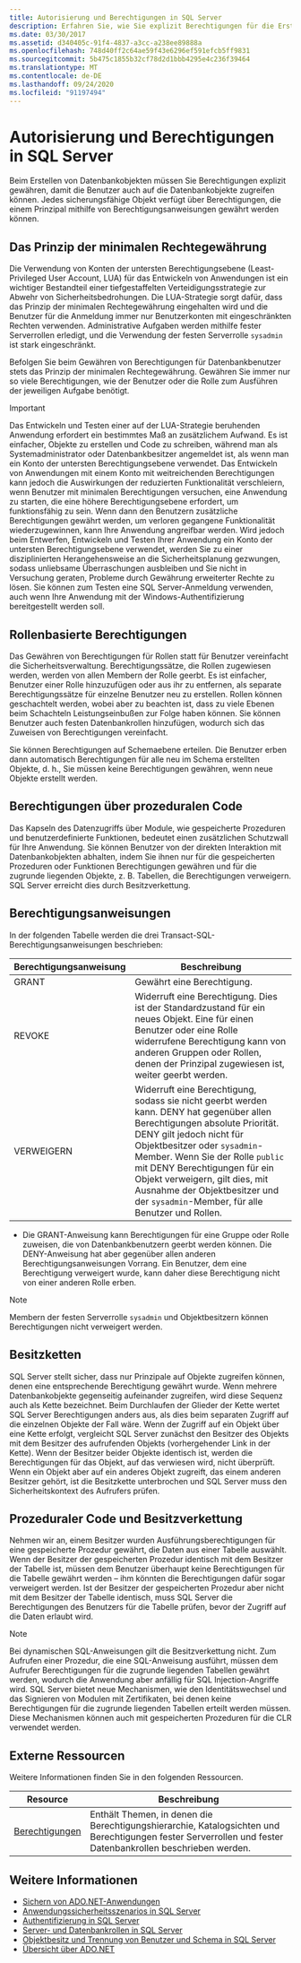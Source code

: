 ```yaml
---
title: Autorisierung und Berechtigungen in SQL Server
description: Erfahren Sie, wie Sie explizit Berechtigungen für die Erstellung von Datenbankobjekten, die Sie erstellen, für Benutzer in SQL Server mit ADO.net erteilen.
ms.date: 03/30/2017
ms.assetid: d340405c-91f4-4837-a3cc-a238ee89888a
ms.openlocfilehash: 748d40ff2c64ae59f43e6296ef591efcb5ff9831
ms.sourcegitcommit: 5b475c1855b32cf78d2d1bbb4295e4c236f39464
ms.translationtype: MT
ms.contentlocale: de-DE
ms.lasthandoff: 09/24/2020
ms.locfileid: "91197494"
---
```

# <a name="authorization-and-permissions-in-sql-server"></a>Autorisierung und Berechtigungen in SQL Server

Beim Erstellen von Datenbankobjekten müssen Sie Berechtigungen explizit gewähren, damit die Benutzer auch auf die Datenbankobjekte zugreifen können. Jedes sicherungsfähige Objekt verfügt über Berechtigungen, die einem Prinzipal mithilfe von Berechtigungsanweisungen gewährt werden können.  
  
## <a name="the-principle-of-least-privilege"></a>Das Prinzip der minimalen Rechtegewährung  

 Die Verwendung von Konten der untersten Berechtigungsebene (Least-Privileged User Account, LUA) für das Entwickeln von Anwendungen ist ein wichtiger Bestandteil einer tiefgestaffelten Verteidigungsstrategie zur Abwehr von Sicherheitsbedrohungen. Die LUA-Strategie sorgt dafür, dass das Prinzip der minimalen Rechtegewährung eingehalten wird und die Benutzer für die Anmeldung immer nur Benutzerkonten mit eingeschränkten Rechten verwenden. Administrative Aufgaben werden mithilfe fester Serverrollen erledigt, und die Verwendung der festen Serverrolle `sysadmin` ist stark eingeschränkt.  
  
 Befolgen Sie beim Gewähren von Berechtigungen für Datenbankbenutzer stets das Prinzip der minimalen Rechtegewährung. Gewähren Sie immer nur so viele Berechtigungen, wie der Benutzer oder die Rolle zum Ausführen der jeweiligen Aufgabe benötigt.  
  
> [!IMPORTANT]
> Das Entwickeln und Testen einer auf der LUA-Strategie beruhenden Anwendung erfordert ein bestimmtes Maß an zusätzlichem Aufwand. Es ist einfacher, Objekte zu erstellen und Code zu schreiben, während man als Systemadministrator oder Datenbankbesitzer angemeldet ist, als wenn man ein Konto der untersten Berechtigungsebene verwendet. Das Entwickeln von Anwendungen mit einem Konto mit weitreichenden Berechtigungen kann jedoch die Auswirkungen der reduzierten Funktionalität verschleiern, wenn Benutzer mit minimalen Berechtigungen versuchen, eine Anwendung zu starten, die eine höhere Berechtigungsebene erfordert, um funktionsfähig zu sein. Wenn dann den Benutzern zusätzliche Berechtigungen gewährt werden, um verloren gegangene Funktionalität wiederzugewinnen, kann Ihre Anwendung angreifbar werden. Wird jedoch beim Entwerfen, Entwickeln und Testen Ihrer Anwendung ein Konto der untersten Berechtigungsebene verwendet, werden Sie zu einer disziplinierten Herangehensweise an die Sicherheitsplanung gezwungen, sodass unliebsame Überraschungen ausbleiben und Sie nicht in Versuchung geraten, Probleme durch Gewährung erweiterter Rechte zu lösen. Sie können zum Testen eine SQL Server-Anmeldung verwenden, auch wenn Ihre Anwendung mit der Windows-Authentifizierung bereitgestellt werden soll.  
  
## <a name="role-based-permissions"></a>Rollenbasierte Berechtigungen  

 Das Gewähren von Berechtigungen für Rollen statt für Benutzer vereinfacht die Sicherheitsverwaltung. Berechtigungssätze, die Rollen zugewiesen werden, werden von allen Membern der Rolle geerbt. Es ist einfacher, Benutzer einer Rolle hinzuzufügen oder aus ihr zu entfernen, als separate Berechtigungssätze für einzelne Benutzer neu zu erstellen. Rollen können geschachtelt werden, wobei aber zu beachten ist, dass zu viele Ebenen beim Schachteln Leistungseinbußen zur Folge haben können. Sie können Benutzer auch festen Datenbankrollen hinzufügen, wodurch sich das Zuweisen von Berechtigungen vereinfacht.  
  
 Sie können Berechtigungen auf Schemaebene erteilen. Die Benutzer erben dann automatisch Berechtigungen für alle neu im Schema erstellten Objekte, d. h., Sie müssen keine Berechtigungen gewähren, wenn neue Objekte erstellt werden.  
  
## <a name="permissions-through-procedural-code"></a>Berechtigungen über prozeduralen Code  

 Das Kapseln des Datenzugriffs über Module, wie gespeicherte Prozeduren und benutzerdefinierte Funktionen, bedeutet einen zusätzlichen Schutzwall für Ihre Anwendung. Sie können Benutzer von der direkten Interaktion mit Datenbankobjekten abhalten, indem Sie ihnen nur für die gespeicherten Prozeduren oder Funktionen Berechtigungen gewähren und für die zugrunde liegenden Objekte, z. B. Tabellen, die Berechtigungen verweigern. SQL Server erreicht dies durch Besitzverkettung.  
  
## <a name="permission-statements"></a>Berechtigungsanweisungen  

 In der folgenden Tabelle werden die drei Transact-SQL-Berechtigungsanweisungen beschrieben:  
  
|Berechtigungsanweisung|Beschreibung|  
|--------------------------|-----------------|  
|GRANT|Gewährt eine Berechtigung.|  
|REVOKE|Widerruft eine Berechtigung. Dies ist der Standardzustand für ein neues Objekt. Eine für einen Benutzer oder eine Rolle widerrufene Berechtigung kann von anderen Gruppen oder Rollen, denen der Prinzipal zugewiesen ist, weiter geerbt werden.|  
|VERWEIGERN|Widerruft eine Berechtigung, sodass sie nicht geerbt werden kann. DENY hat gegenüber allen Berechtigungen absolute Priorität. DENY gilt jedoch nicht für Objektbesitzer oder `sysadmin`-Member. Wenn Sie der Rolle `public` mit DENY Berechtigungen für ein Objekt verweigern, gilt dies, mit Ausnahme der Objektbesitzer und der `sysadmin`-Member, für alle Benutzer und Rollen.|  
  
- Die GRANT-Anweisung kann Berechtigungen für eine Gruppe oder Rolle zuweisen, die von Datenbankbenutzern geerbt werden können. Die DENY-Anweisung hat aber gegenüber allen anderen Berechtigungsanweisungen Vorrang. Ein Benutzer, dem eine Berechtigung verweigert wurde, kann daher diese Berechtigung nicht von einer anderen Rolle erben.  
  
> [!NOTE]
> Membern der festen Serverrolle `sysadmin` und Objektbesitzern können Berechtigungen nicht verweigert werden.  
  
## <a name="ownership-chains"></a>Besitzketten  

 SQL Server stellt sicher, dass nur Prinzipale auf Objekte zugreifen können, denen eine entsprechende Berechtigung gewährt wurde. Wenn mehrere Datenbankobjekte gegenseitig aufeinander zugreifen, wird diese Sequenz auch als Kette bezeichnet. Beim Durchlaufen der Glieder der Kette wertet SQL Server Berechtigungen anders aus, als dies beim separaten Zugriff auf die einzelnen Objekte der Fall wäre. Wenn der Zugriff auf ein Objekt über eine Kette erfolgt, vergleicht SQL Server zunächst den Besitzer des Objekts mit dem Besitzer des aufrufenden Objekts (vorhergehender Link in der Kette). Wenn der Besitzer beider Objekte identisch ist, werden die Berechtigungen für das Objekt, auf das verwiesen wird, nicht überprüft. Wenn ein Objekt aber auf ein anderes Objekt zugreift, das einem anderen Besitzer gehört, ist die Besitzkette unterbrochen und SQL Server muss den Sicherheitskontext des Aufrufers prüfen.  
  
## <a name="procedural-code-and-ownership-chaining"></a>Prozeduraler Code und Besitzverkettung  

 Nehmen wir an, einem Besitzer wurden Ausführungsberechtigungen für eine gespeicherte Prozedur gewährt, die Daten aus einer Tabelle auswählt. Wenn der Besitzer der gespeicherten Prozedur identisch mit dem Besitzer der Tabelle ist, müssen dem Benutzer überhaupt keine Berechtigungen für die Tabelle gewährt werden – ihm könnten die Berechtigungen dafür sogar verweigert werden. Ist der Besitzer der gespeicherten Prozedur aber nicht mit dem Besitzer der Tabelle identisch, muss SQL Server die Berechtigungen des Benutzers für die Tabelle prüfen, bevor der Zugriff auf die Daten erlaubt wird.  
  
> [!NOTE]
> Bei dynamischen SQL-Anweisungen gilt die Besitzverkettung nicht. Zum Aufrufen einer Prozedur, die eine SQL-Anweisung ausführt, müssen dem Aufrufer Berechtigungen für die zugrunde liegenden Tabellen gewährt werden, wodurch die Anwendung aber anfällig für SQL Injection-Angriffe wird. SQL Server bietet neue Mechanismen, wie den Identitätswechsel und das Signieren von Modulen mit Zertifikaten, bei denen keine Berechtigungen für die zugrunde liegenden Tabellen erteilt werden müssen. Diese Mechanismen können auch mit gespeicherten Prozeduren für die CLR verwendet werden.  
  
## <a name="external-resources"></a>Externe Ressourcen  

 Weitere Informationen finden Sie in den folgenden Ressourcen.  
  
|Resource|Beschreibung|  
|--------------|-----------------|  
|[Berechtigungen](/sql/relational-databases/security/permissions-database-engine)|Enthält Themen, in denen die Berechtigungshierarchie, Katalogsichten und Berechtigungen fester Serverrollen und fester Datenbankrollen beschrieben werden.|
  
## <a name="see-also"></a>Weitere Informationen

- [Sichern von ADO.NET-Anwendungen](../securing-ado-net-applications.md)
- [Anwendungssicherheitsszenarios in SQL Server](application-security-scenarios-in-sql-server.md)
- [Authentifizierung in SQL Server](authentication-in-sql-server.md)
- [Server- und Datenbankrollen in SQL Server](server-and-database-roles-in-sql-server.md)
- [Objektbesitz und Trennung von Benutzer und Schema in SQL Server](ownership-and-user-schema-separation-in-sql-server.md)
- [Übersicht über ADO.NET](../ado-net-overview.md)
